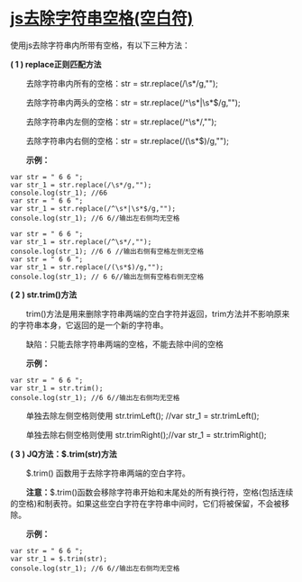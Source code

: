 # [js去除字符串空格(空白符)](https://www.cnblogs.com/a-cat/p/8872498.html)



使用js去除字符串内所带有空格，有以下三种方法：

**( 1 ) replace正则匹配方法**

　　去除字符串内所有的空格：str = str.replace(/\s*/g,"");

　　去除字符串内两头的空格：str = str.replace(/^\s*|\s*$/g,"");

　　去除字符串内左侧的空格：str = str.replace(/^\s*/,"");

　　去除字符串内右侧的空格：str = str.replace(/(\s*$)/g,"");

　　**示例：**

```
var str = " 6 6 ";
var str_1 = str.replace(/\s*/g,"");
console.log(str_1); //66
var str = " 6 6 ";
var str_1 = str.replace(/^\s*|\s*$/g,"");
console.log(str_1); //6 6//输出左右侧均无空格

var str = " 6 6 ";
var str_1 = str.replace(/^\s*/,"");
console.log(str_1); //6 6 //输出右侧有空格左侧无空格
var str = " 6 6 ";
var str_1 = str.replace(/(\s*$)/g,"");
console.log(str_1); // 6 6//输出左侧有空格右侧无空格

```

 

**( 2 ) str.trim()方法**

　　trim()方法是用来删除字符串两端的空白字符并返回，trim方法并不影响原来的字符串本身，它返回的是一个新的字符串。

　　缺陷：只能去除字符串两端的空格，不能去除中间的空格

　　**示例：**

```
var str = " 6 6 ";
var str_1 = str.trim();
console.log(str_1); //6 6//输出左右侧均无空格
```

　　单独去除左侧空格则使用 str.trimLeft(); //var str_1 = str.trimLeft();

　　单独去除右侧空格则使用 str.trimRight();//var str_1 = str.trimRight();

 

**( 3 ) JQ方法：$.trim(str)方法**

　　$.trim() 函数用于去除字符串两端的空白字符。

　　**注意：**$.trim()函数会移除字符串开始和末尾处的所有换行符，空格(包括连续的空格)和制表符。如果这些空白字符在字符串中间时，它们将被保留，不会被移除。

　　**示例：**

```
var str = " 6 6 ";
var str_1 = $.trim(str);
console.log(str_1); //6 6//输出左右侧均无空格
```

 


